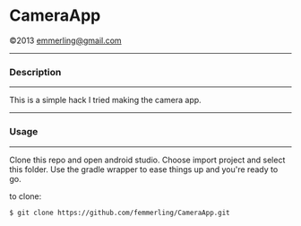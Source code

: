 # CameraApp

&copy;2013 emmerling@gmail.com

___
### Description
___

This is a simple hack I tried making the camera app.

___
### Usage
___

Clone this repo and open android studio. Choose import project and select this folder.
Use the gradle wrapper to ease things up and you're ready to go.

to clone:

	$ git clone https://github.com/femmerling/CameraApp.git
